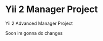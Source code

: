 Yii 2 Manager Project
===============================

Yii 2 Advanced Manager Project

Soon im gonna do changes
